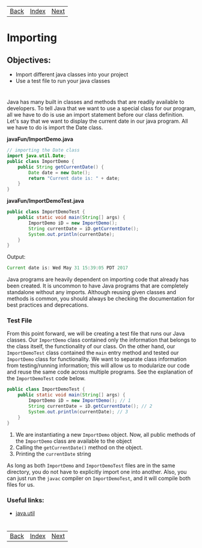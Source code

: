 <table width="100%">
    <tr>
        <td><a href="./007_Type_Casting.md">Back</a></td>
        <td><a href="../Index.md">Index</a></td>
        <td><a href="./009_Strings.md">Next</a></td>
    </tr>
</table>

#

#   Importing
##  __Objectives:__
*   Import different java classes into your project
*   Use a test file to run your java classes

#

Java has many built in classes and methods that are readily available to developers. To tell Java that we want to use a special class for our program, all we have to do is use an import statement before our class definition. Let's say that we want to display the current date in our java program. All we have to do is import the Date class.

__javaFun/ImportDemo.java__
```java
// importing the Date class
import java.util.Date;
public class ImportDemo {
    public String getCurrentDate() {
        Date date = new Date();
        return "Current date is: " + date;
    }
}
```
__javaFun/ImportDemoTest.java__
```java
public class ImportDemoTest {
    public static void main(String[] args) {
        ImportDemo iD = new ImportDemo();
        String currentDate = iD.getCurrentDate();
        System.out.println(currentDate);
    }
}
```
Output:
```java
Current date is: Wed May 31 15:39:05 PDT 2017
```
Java programs are heavily dependent on importing code that already has been created. It is uncommon to have Java programs that are completely standalone without any imports. Although reusing given classes and methods is common, you should always be checking the documentation for best practices and deprecations.

### __Test File__
From this point forward, we will be creating a test file that runs our Java classes. Our `ImportDemo` class contained only the information that belongs to the class itself, the functionality of our class. On the other hand, our `ImportDemoTest` class contained the `main` entry method and tested our `ImportDemo` class for functionality. We want to separate class information from testing/running information; this will allow us to modularize our code and reuse the same code across multiple programs. See the explanation of the `ImportDemoTest` code below.
```java
public class ImportDemoTest {
    public static void main(String[] args) {
        ImportDemo iD = new ImportDemo(); // 1
        String currentDate = iD.getCurrentDate(); // 2
        System.out.println(currentDate); // 3
    }
} 
```            
1.  We are instantiating a new `ImportDemo` object. Now, all public methods of the `ImportDemo` class are available to the object
2.  Calling the `getCurrentDate()` method on the object.
3.  Printing the `currentDate` string

As long as both `ImportDemo` and `ImportDemoTest` files are in the same directory, you do not have to explicitly import one into another. Also, you can just run the `javac` compiler on `ImportDemoTest`, and it will compile both files for us.

### __Useful links:__
*   [java.util](https://docs.oracle.com/javase/8/docs/api/java/util/package-summary.html)

#

[]()
<table width="100%">
    <tr>
        <td><a href="./007_Type_Casting.md">Back</a></td>
        <td><a href="../Index.md">Index</a></td>
        <td><a href="./009_Strings.md">Next</a></td>
    </tr>
</table>

